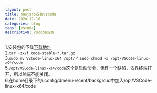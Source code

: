 ```yaml
---
layout: post
title: manjaro安装vscode
date: 2020-12-10
categories: blog
tags: [vscode]
description: vscode安装
---
```







1.安装包的下载[下载地址](https://vscode.cdn.azure.cn/stable/e5a624b788d92b8d34d1392e4c4d9789406efe8f/code-stable-x64-1605051992.tar.gz)    
2.`tar -zxvf code-stable-*.tar.gz`    
3.`sudo mv VSCode-linux-x64 /opt/`
4.`sudo chmod +x /opt/VSCode-linux-x64/code`   
5.`/opt/VSCode-linux-x64/code`这个是启动命令，但有一个缺陷，依靠终端打开，所以终端不能关闭。     
 6.在home目录下的/.config/dmenu-recent/backgroud中加入/opt/VSCode-linux-x64/code
